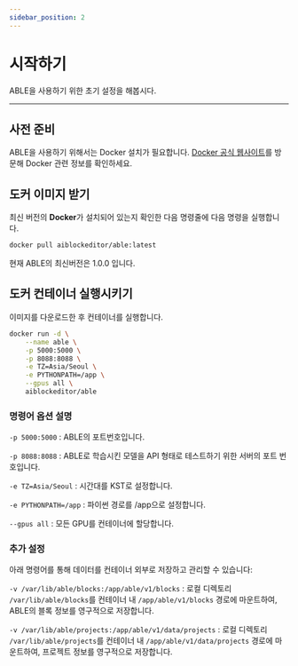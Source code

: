 ```yaml
---
sidebar_position: 2
---
```


# 시작하기

ABLE을 사용하기 위한 초기 설정을 해봅시다.

---

## 사전 준비

ABLE을 사용하기 위해서는 Docker 설치가 필요합니다. [Docker 공식 웹사이트](https://www.docker.com/)를 방문해 Docker 관련 정보를 확인하세요.

## 도커 이미지 받기

최신 버전의 **Docker**가 설치되어 있는지 확인한 다음 명령줄에 다음 명령을 실행합니다.

```bash
docker pull aiblockeditor/able:latest
```

현재 ABLE의 최신버전은 1.0.0 입니다.

## 도커 컨테이너 실행시키기

이미지를 다운로드한 후 컨테이너를 실행합니다.

```bash
docker run -d \
    --name able \
    -p 5000:5000 \
    -p 8088:8088 \
    -e TZ=Asia/Seoul \
    -e PYTHONPATH=/app \
    --gpus all \
    aiblockeditor/able

```

### 명령어 옵션 설명

`-p 5000:5000` : ABLE의 포트번호입니다.

`-p 8088:8088` : ABLE로 학습시킨 모델을 API 형태로 테스트하기 위한 서버의 포트 번호입니다.

`-e TZ=Asia/Seoul` : 시간대를 KST로 설정합니다.

`-e PYTHONPATH=/app` : 파이썬 경로를 /app으로 설정합니다.

`--gpus all` : 모든 GPU를 컨테이너에 할당합니다. 

### 추가 설정

아래 명령어를 통해 데이터를 컨테이너 외부로 저장하고 관리할 수 있습니다:

`-v /var/lib/able/blocks:/app/able/v1/blocks` : 로컬 디렉토리 `/var/lib/able/blocks`를 컨테이너 내 `/app/able/v1/blocks` 경로에 마운트하여, ABLE의 블록 정보를 영구적으로 저장합니다.

`-v /var/lib/able/projects:/app/able/v1/data/projects` : 로컬 디렉토리 `/var/lib/able/projects`를 컨테이너 내 `/app/able/v1/data/projects` 경로에 마운트하여, 프로젝트 정보를 영구적으로 저장합니다.
